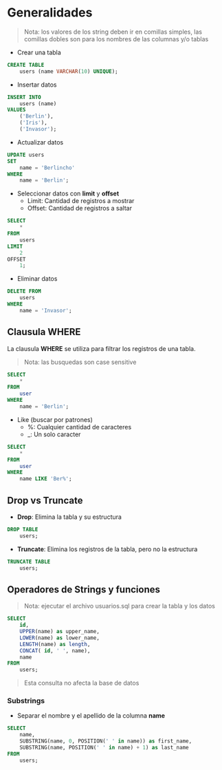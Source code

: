 # Generalidades

> Nota: los valores de los string deben ir en comillas simples, las comillas dobles son para los nombres de las columnas y/o tablas


- Crear una tabla
```sql
CREATE TABLE
    users (name VARCHAR(10) UNIQUE);
```

- Insertar datos
```sql
INSERT INTO
    users (name)
VALUES
    ('Berlin'),
    ('Iris'),
    ('Invasor');
```

- Actualizar datos
```sql
UPDATE users
SET
    name = 'Berlincho'
WHERE
    name = 'Berlin';
```

- Seleccionar datos con __limit__ y __offset__
    - Limit: Cantidad de registros a mostrar
    - Offset: Cantidad de registros a saltar
```sql
SELECT
    *
FROM
    users
LIMIT
    2
OFFSET
    1;
```

- Eliminar datos
```sql
DELETE FROM
    users
WHERE
    name = 'Invasor';
```

## Clausula __WHERE__

La clausula __WHERE__ se utiliza para filtrar los registros de una tabla.

> Nota: las busquedas son case sensitive
```sql
SELECT
    *
FROM
    user
WHERE
    name = 'Berlin';
```

- Like (buscar por patrones)
    - %: Cualquier cantidad de caracteres
    - _: Un solo caracter
```sql
SELECT
    *
FROM
    user
WHERE
    name LIKE 'Ber%';
```

## Drop vs Truncate

- __Drop__: Elimina la tabla y su estructura

```sql
DROP TABLE
    users;
```

- __Truncate__: Elimina los registros de la tabla, pero no la estructura

```sql  
TRUNCATE TABLE
    users;
```

## Operadores de Strings y funciones
> Nota: ejecutar el archivo usuarios.sql para crear la tabla y los datos

```sql
SELECT
    id,
    UPPER(name) as upper_name,
    LOWER(name) as lower_name,
    LENGTH(name) as length,
    CONCAT( id, ' ', name),
    name
FROM
    users;
```
> Esta consulta no afecta la base de datos

### Substrings

- Separar el nombre y el apellido de la columna __name__
```sql
SELECT
    name,
    SUBSTRING(name, 0, POSITION(' ' in name)) as first_name,
    SUBSTRING(name, POSITION(' ' in name) + 1) as last_name
FROM
    users;
```

